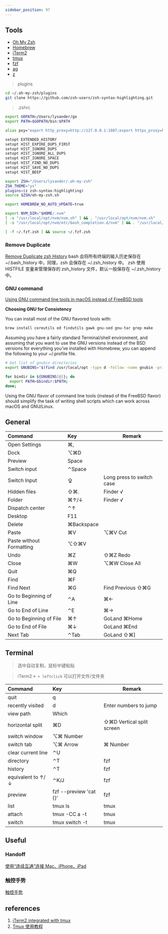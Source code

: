 ```yaml
---
sidebar_position: 97
---
```


## Tools

- [Oh My Zsh](https://github.com/ohmyzsh/ohmyzsh)
- [Homebrew](https://brew.sh)
- [iTerm2](https://www.iterm2.com)
- [tmux](https://github.com/tmux/tmux)
- [fzf](https://github.com/junegunn/fzf)
- [ag](https://github.com/ggreer/the_silver_searcher)
- [z](https://github.com/rupa/z)

> plugins

```bash
cd ~/.oh-my-zsh/plugins
git clone https://github.com/zsh-users/zsh-syntax-highlighting.git
```

> .zshrc

```bash
export GOPATH=/Users/lysander/go
export PATH=$GOPATH/bin:$PATH

alias pxy="export http_proxy=http://127.0.0.1:1087;export https_proxy=http://127.0.0.1:1087;"

setopt EXTENDED_HISTORY
setopt HIST_EXPIRE_DUPS_FIRST
setopt HIST_IGNORE_DUPS
setopt HIST_IGNORE_ALL_DUPS
setopt HIST_IGNORE_SPACE
setopt HIST_FIND_NO_DUPS
setopt HIST_SAVE_NO_DUPS
setopt HIST_BEEP

export ZSH="/Users/lysander/.oh-my-zsh"
ZSH_THEME="ys"
plugins=(z zsh-syntax-highlighting)
source $ZSH/oh-my-zsh.sh

export HOMEBREW_NO_AUTO_UPDATE=true

export NVM_DIR="$HOME/.nvm"
[ -s "/usr/local/opt/nvm/nvm.sh" ] && . "/usr/local/opt/nvm/nvm.sh"
[ -s "/usr/local/opt/nvm/etc/bash_completion.d/nvm" ] && . "/usr/local/opt/nvm/etc/bash_completion.d/nvm"

[ -f ~/.fzf.zsh ] && source ~/.fzf.zsh
```

### Remove Duplicate

[Remove Duplicate zsh History](https://leetschau.github.io/remove-duplicate-zsh-history.html)
bash 会将所有终端的输入历史保存在 ~/.bash_history 中，同理，zsh 会保存在 ~/.zsh_history 中。
zsh 使用 HISTFILE 变量来管理保存的 zsh_history 文件，默认一般保存在 ~/.zsh_history 中。

### GNU command

[Using GNU command line tools in macOS instead of FreeBSD tools](https://ryanparman.com/posts/2019/using-gnu-command-line-tools-in-macos-instead-of-freebsd-tools)

**Choosing GNU for Consistency**

You can install most of the GNU flavored tools with:

```bash
brew install coreutils ed findutils gawk gnu-sed gnu-tar grep make
```

Assuming you have a fairly standard Terminal/shell environment, and assuming that you want to use the GNU versions instead of the BSD versions for everything you’ve installed with Homebrew, you can append the following to your ~/.profile file.

```bash
# Get list of gnubin directories
export GNUBINS="$(find /usr/local/opt -type d -follow -name gnubin -print)";

for bindir in ${GNUBINS[@]}; do
  export PATH=$bindir:$PATH;
done;
```

Using the GNU flavor of command line tools (instead of the FreeBSD flavor) should simplify the task of writing shell scripts which can work across macOS and GNU/Linux.

## General

| Command                  | Key        | Remark                    |
| :----------------------- | :--------- | ------------------------- |
| Open Settings            | ⌘,         |                           |
| Dock                     | ⌥⌘D        |                           |
| Preview                  | Space      |                           |
| Switch input             | ⌃Space     |                           |
| Switch Input             | ⇪          | Long press to switch case |
| Hidden files             | ⇧⌘.        | Finder √                  |
| Folder                   | ⌘↑/↓       | Finder √                  |
| Dispatch center          | ⌃↑         |                           |
| Desktop                  | F11        |                           |
| Delete                   | ⌘Backspace |                           |
| Paste                    | ⌘V         | ⌥⌘V Cut                   |
| Paste without Formatting | ⌥⇧⌘V       |                           |
| Undo                     | ⌘Z         | ⇧⌘Z Redo                  |
| Close                    | ⌘W         | ⌥⌘W Close All             |
| Quit                     | ⌘Q         |                           |
| Find                     | ⌘F         |                           |
| Find Next                | ⌘G         | Find Previous ⇧⌘G         |
| Go to Beginning of Line  | ⌃A         | ⌘←                        |
| Go to End of Line        | ⌃E         | ⌘→                        |
| Go to Beginning of File  | ⌘↑         | GoLand ⌘Home              |
| Go to End of File        | ⌘↓         | GoLand ⌘End               |
| Next Tab                 | ⌃Tab       | GoLand ⇧⌘]                |

## Terminal

> 选中自动复制，鼠标中键粘贴

> iTerm2 `⌘ + leftclick` 可以打开文件/文件夹

| Command            | Key                           | Remark                    |
| :----------------- | :---------------------------- | ------------------------- |
| quit               | q                             |                           |
| recently visited   | d                             | Enter numbers to jump     |
| view path          | Which                         |                           |
| horizontal split   | ⌘D                            | ⇧⌘D Vertical split screen |
| switch window      | ⌥⌘ Number                     |                           |
| switch tab         | ⌥⌘ Arrow                      | ⌘ Number                  |
| clear current line | ⌃U                            |                           |
| directory          | ⌃T                            | fzf                       |
| history            | ⌃T                            | fzf                       |
| equivalent to ↑/↓  | ⌃K/J                          | fzf                       |
| preview            | fzf --preview 'cat {}'        | fzf                       |
| list               | tmux ls                       | tmux                      |
| attach             | tmux -CC a -t <session-name>  | tmux                      |
| switch             | tmux switch -t <session-name> | tmux                      |

## Useful

### Handoff

[使用“连续互通”连接 Mac、iPhone、iPad](https://support.apple.com/zh-cn/HT204681)

### 触控手势

[触控手势](https://support.apple.com/zh-cn/HT204895)

## references

1. [iTerm2 integrated with tmux](https://www.iterm2.com/documentation-tmux-integration.html)
1. [Tmux 使用教程](http://www.ruanyifeng.com/blog/2019/10/tmux.html)
